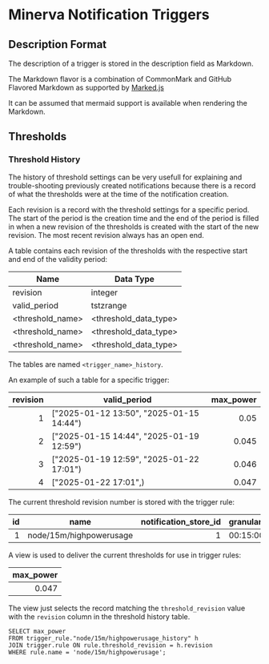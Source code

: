 # Minerva Notification Triggers

## Description Format

The description of a trigger is stored in the description field as Markdown.

The Markdown flavor is a combination of CommonMark and GitHub Flavored Markdown as supported by [Marked.js](https://marked.js.org/#specifications)

It can be assumed that mermaid support is available when rendering the Markdown.

## Thresholds

### Threshold History

The history of threshold settings can be very usefull for explaining and
trouble-shooting previously created notifications because there is a record of
what the thresholds were at the time of the notification creation.

Each revision is a record with the threshold settings for a specific period.
The start of the period is the creation time and the end of the period is
filled in when a new revision of the thresholds is created with the start of
the new revision. The most recent revision always has an open end.

A table contains each revision of the thresholds with the respective start and
end of the validity period:

| Name               | Data Type               |
|--------------------|-------------------------|
| revision           | integer                 |
| valid_period       | tstzrange               |
| \<threshold_name\> | \<threshold_data_type\> |
| \<threshold_name\> | \<threshold_data_type\> |
| \<threshold_name\> | \<threshold_data_type\> |

The tables are named `<trigger_name>_history`.

An example of such a table for a specific trigger:

| revision | valid_period                             | max_power |
|---------:|------------------------------------------|----------:|
|        1 | ["2025-01-12 13:50", "2025-01-15 14:44") |      0.05 |
|        2 | ["2025-01-15 14:44", "2025-01-19 12:59") |     0.045 |
|        3 | ["2025-01-19 12:59", "2025-01-22 17:01") |     0.046 |
|        4 | ["2025-01-22 17:01",)                    |     0.047 |

The current threshold revision number is stored with the trigger rule:

| id | name                    | notification_store_id | granularity | default_interval | enabled | threshold_revision | description |
|---:|-------------------------|----------------------:|-------------|------------------|---------|-------------------:|-------------|
|  1 | node/15m/highpowerusage |                     1 | 00:15:00    |                  | t       |                  4 |             |

A view is used to deliver the current thresholds for use in trigger rules:

| max_power |
|----------:|
|     0.047 |

The view just selects the record matching the `threshold_revision` value with
the `revision` column in the threshold history table.

```
SELECT max_power
FROM trigger_rule."node/15m/highpowerusage_history" h
JOIN trigger.rule ON rule.threshold_revision = h.revision
WHERE rule.name = 'node/15m/highpowerusage';
```

